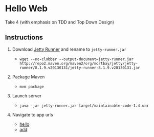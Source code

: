 # Hello Web

Take 4 (with emphasis on TDD and Top Down Design)

## Instructions

1. Download [Jetty Runner](https://www.eclipse.org/downloads/) and rename to `jetty-runner.jar`
    - `wget --no-clobber --output-document=jetty-runner.jar http://repo2.maven.org/maven2/org/mortbay/jetty/jetty-runner/8.1.9.v20130131/jetty-runner-8.1.9.v20130131.jar`
2. Package Maven
    - `mvn package`
3. Launch server
    - `java -jar jetty-runner.jar target/maintainable-code-1.4.war`

4. Navigate to app urls
    - [hello](localhost:8080/hello?target=world)
    - [add](localhost:8080/add?left=5&right=10)